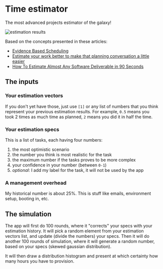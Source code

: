 # Time estimator

The most advanced projects estimator of the galaxy!

![estimation results](http://815b1b87b51011a7a029-623c55fb68acb92f1f433c6448bed244.r60.cf3.rackcdn.com/estimator/estimation-distribution.jpg)

Based on the concepts presented in these articles:

- [Evidence Based Scheduling](https://www.joelonsoftware.com/2007/10/26/evidence-based-scheduling/)
- [Estimate your work better to make that planning conversation a little easier](https://blog.estimate-work.com/estimate-your-work-better-to-make-that-planning-conversation-a-little-easier-f6c6cbf40d8c)
- [How To Estimate Almost Any Software Deliverable in 90 Seconds](https://herdingcats.typepad.com/my_weblog/2013/08/how-to-estimate-almost-any-software-deliverable.html)

## The inputs

### Your estimation vectors

If you don't yet have those, just use `[1]` or any list of numbers that you think represent your previous estimation results. For example, `0.5` means you took 2 times as much time as planned, `2` means you did it in half the time.

### Your estimation specs

This is a list of tasks, each having four numbers: 

1. the most optimistic scenario
2. the number you think is most realistic for the task
3. the maximum number if the tasks proves to be more complex 
4. your confidence in your number (between `0-1`)
5. _optional_: I add my label for the task, it will not be used by the app

### A management overhead

My historical number is about 25%. This is stuff like emails, environment setup, booting in, etc.

## The simulation

The app will first do 100 rounds, where it "corrects" your specs with your estimation history. It will pick a random element from your estimation vectors list, and update (divide the numbers) your specs. Then it will do another 100 rounds of simulation, where it will generate a random number, based on your specs (skewed gaussian distribution).

It will then draw a distribution histogram and present at which certainty how many hours you have to provision.



